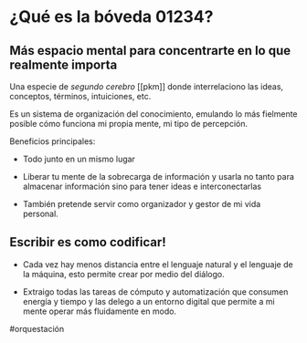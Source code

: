 # ¿Qué es la bóveda 01234?

## Más espacio mental para concentrarte en lo que realmente importa

Una especie de *segundo cerebro* [[pkm]] donde interrelaciono las ideas, conceptos, términos, intuiciones, etc.

Es un sistema de organización del conocimiento, emulando lo más fielmente posible cómo funciona mi propia mente, mi tipo de percepción.

Beneficios principales:

- Todo junto en un mismo lugar
- Liberar tu mente de la sobrecarga de información y usarla no tanto para almacenar información sino para tener ideas e interconectarlas

- También pretende servir como organizador y gestor de mi vida personal.

## Escribir es como codificar!

- Cada vez hay menos distancia entre el lenguaje natural y el lenguaje de la máquina, esto permite crear por medio del diálogo.

- Extraigo todas las tareas de cómputo y automatización que consumen energía y tiempo y las delego a un entorno digital que permite a mi mente operar más fluidamente en modo.

#orquestación